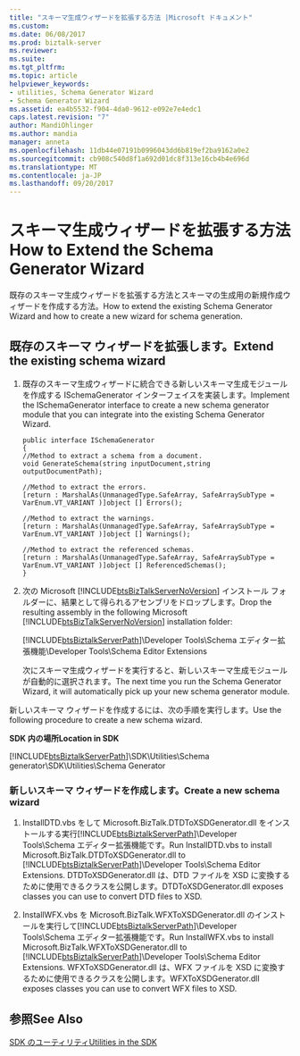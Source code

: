 ```yaml
---
title: "スキーマ生成ウィザードを拡張する方法 |Microsoft ドキュメント"
ms.custom: 
ms.date: 06/08/2017
ms.prod: biztalk-server
ms.reviewer: 
ms.suite: 
ms.tgt_pltfrm: 
ms.topic: article
helpviewer_keywords:
- utilities, Schema Generator Wizard
- Schema Generator Wizard
ms.assetid: ea4b5532-f904-4da0-9612-e092e7e4edc1
caps.latest.revision: "7"
author: MandiOhlinger
ms.author: mandia
manager: anneta
ms.openlocfilehash: 11db44e07191b0996043dd6b819ef2ba9162a0e2
ms.sourcegitcommit: cb908c540d8f1a692d01dc8f313e16cb4b4e696d
ms.translationtype: MT
ms.contentlocale: ja-JP
ms.lasthandoff: 09/20/2017
---
```

# <a name="how-to-extend-the-schema-generator-wizard"></a><span data-ttu-id="44e36-102">スキーマ生成ウィザードを拡張する方法</span><span class="sxs-lookup"><span data-stu-id="44e36-102">How to Extend the Schema Generator Wizard</span></span>
<span data-ttu-id="44e36-103">既存のスキーマ生成ウィザードを拡張する方法とスキーマの生成用の新規作成ウィザードを作成する方法。</span><span class="sxs-lookup"><span data-stu-id="44e36-103">How to extend the existing Schema Generator Wizard and how to create a new wizard for schema generation.</span></span>  
  
## <a name="extend-the-existing-schema-wizard"></a><span data-ttu-id="44e36-104">既存のスキーマ ウィザードを拡張します。</span><span class="sxs-lookup"><span data-stu-id="44e36-104">Extend the existing schema wizard</span></span>  
  
1.  <span data-ttu-id="44e36-105">既存のスキーマ生成ウィザードに統合できる新しいスキーマ生成モジュールを作成する ISchemaGenerator インターフェイスを実装します。</span><span class="sxs-lookup"><span data-stu-id="44e36-105">Implement the ISchemaGenerator interface to create a new schema generator module that you can integrate into the existing Schema Generator Wizard.</span></span>  
  
    ```  
    public interface ISchemaGenerator  
    {  
    //Method to extract a schema from a document.  
    void GenerateSchema(string inputDocument,string outputDocumentPath);  
  
    //Method to extract the errors.  
    [return : MarshalAs(UnmanagedType.SafeArray, SafeArraySubType = VarEnum.VT_VARIANT )]object [] Errors();  
  
    //Method to extract the warnings.  
    [return : MarshalAs(UnmanagedType.SafeArray, SafeArraySubType = VarEnum.VT_VARIANT )]object [] Warnings();  
  
    //Method to extract the referenced schemas.  
    [return : MarshalAs(UnmanagedType.SafeArray, SafeArraySubType = VarEnum.VT_VARIANT )]object [] ReferencedSchemas();  
    }  
    ```  
  
2.  <span data-ttu-id="44e36-106">次の Microsoft [!INCLUDE[btsBizTalkServerNoVersion](../includes/btsbiztalkservernoversion-md.md)] インストール フォルダーに、結果として得られるアセンブリをドロップします。</span><span class="sxs-lookup"><span data-stu-id="44e36-106">Drop the resulting assembly in the following Microsoft [!INCLUDE[btsBizTalkServerNoVersion](../includes/btsbiztalkservernoversion-md.md)] installation folder:</span></span>  
  
     [!INCLUDE[btsBiztalkServerPath](../includes/btsbiztalkserverpath-md.md)]<span data-ttu-id="44e36-107">\Developer Tools\Schema エディター拡張機能</span><span class="sxs-lookup"><span data-stu-id="44e36-107">\Developer Tools\Schema Editor Extensions</span></span>  
  
     <span data-ttu-id="44e36-108">次にスキーマ生成ウィザードを実行すると、新しいスキーマ生成モジュールが自動的に選択されます。</span><span class="sxs-lookup"><span data-stu-id="44e36-108">The next time you run the Schema Generator Wizard, it will automatically pick up your new schema generator module.</span></span>  
  
 <span data-ttu-id="44e36-109">新しいスキーマ ウィザードを作成するには、次の手順を実行します。</span><span class="sxs-lookup"><span data-stu-id="44e36-109">Use the following procedure to create a new schema wizard.</span></span>  
  
 <span data-ttu-id="44e36-110">**SDK 内の場所**</span><span class="sxs-lookup"><span data-stu-id="44e36-110">**Location in SDK**</span></span>  
  
 [!INCLUDE[btsBiztalkServerPath](../includes/btsbiztalkserverpath-md.md)]<span data-ttu-id="44e36-111">\SDK\Utilities\Schema generator</span><span class="sxs-lookup"><span data-stu-id="44e36-111">\SDK\Utilities\Schema Generator</span></span>  
  
### <a name="create-a-new-schema-wizard"></a><span data-ttu-id="44e36-112">新しいスキーマ ウィザードを作成します。</span><span class="sxs-lookup"><span data-stu-id="44e36-112">Create a new schema wizard</span></span>  
  
1.  <span data-ttu-id="44e36-113">InstallDTD.vbs をして Microsoft.BizTalk.DTDToXSDGenerator.dll をインストールする実行[!INCLUDE[btsBiztalkServerPath](../includes/btsbiztalkserverpath-md.md)]\Developer Tools\Schema エディター拡張機能です。</span><span class="sxs-lookup"><span data-stu-id="44e36-113">Run InstallDTD.vbs to install Microsoft.BizTalk.DTDToXSDGenerator.dll to [!INCLUDE[btsBiztalkServerPath](../includes/btsbiztalkserverpath-md.md)]\Developer Tools\Schema Editor Extensions.</span></span> <span data-ttu-id="44e36-114">DTDToXSDGenerator.dll は、DTD ファイルを XSD に変換するために使用できるクラスを公開します。</span><span class="sxs-lookup"><span data-stu-id="44e36-114">DTDToXSDGenerator.dll exposes classes you can use to convert DTD files to XSD.</span></span>  
  
2.  <span data-ttu-id="44e36-115">InstallWFX.vbs を Microsoft.BizTalk.WFXToXSDGenerator.dll のインストールを実行して[!INCLUDE[btsBiztalkServerPath](../includes/btsbiztalkserverpath-md.md)]\Developer Tools\Schema エディター拡張機能です。</span><span class="sxs-lookup"><span data-stu-id="44e36-115">Run InstallWFX.vbs to install Microsoft.BizTalk.WFXToXSDGenerator.dll to [!INCLUDE[btsBiztalkServerPath](../includes/btsbiztalkserverpath-md.md)]\Developer Tools\Schema Editor Extensions.</span></span> <span data-ttu-id="44e36-116">WFXToXSDGenerator.dll は、WFX ファイルを XSD に変換するために使用できるクラスを公開します。</span><span class="sxs-lookup"><span data-stu-id="44e36-116">WFXToXSDGenerator.dll exposes classes you can use to convert WFX files to XSD.</span></span>  
  
## <a name="see-also"></a><span data-ttu-id="44e36-117">参照</span><span class="sxs-lookup"><span data-stu-id="44e36-117">See Also</span></span>  
 [<span data-ttu-id="44e36-118">SDK のユーティリティ</span><span class="sxs-lookup"><span data-stu-id="44e36-118">Utilities in the SDK</span></span>](../core/utilities-in-the-sdk.md)